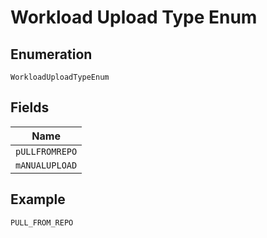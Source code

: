 
# Workload Upload Type Enum

## Enumeration

`WorkloadUploadTypeEnum`

## Fields

| Name |
|  --- |
| `pULLFROMREPO` |
| `mANUALUPLOAD` |

## Example

```
PULL_FROM_REPO
```

